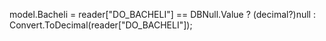 model.Bacheli = reader["DO_BACHELI"] == DBNull.Value ? (decimal?)null : Convert.ToDecimal(reader["DO_BACHELI"]);